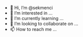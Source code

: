 - 👋 Hi, I’m @sekmenci
- 👀 I’m interested in ...
- 🌱 I’m currently learning ...
- 💞️ I’m looking to collaborate on ...
- 📫 How to reach me ...

